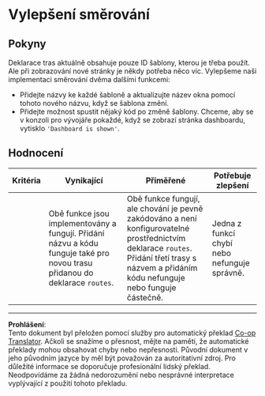 <!--
CO_OP_TRANSLATOR_METADATA:
{
  "original_hash": "8223e429218befa731dd5bfd22299520",
  "translation_date": "2025-08-28T03:38:21+00:00",
  "source_file": "7-bank-project/1-template-route/assignment.md",
  "language_code": "cs"
}
-->
# Vylepšení směrování

## Pokyny

Deklarace tras aktuálně obsahuje pouze ID šablony, kterou je třeba použít. Ale při zobrazování nové stránky je někdy potřeba něco víc. Vylepšeme naši implementaci směrování dvěma dalšími funkcemi:

- Přidejte názvy ke každé šabloně a aktualizujte název okna pomocí tohoto nového názvu, když se šablona změní.
- Přidejte možnost spustit nějaký kód po změně šablony. Chceme, aby se v konzoli pro vývojáře pokaždé, když se zobrazí stránka dashboardu, vytisklo `'Dashboard is shown'`.

## Hodnocení

| Kritéria | Vynikající                                                                                                                         | Přiměřené                                                                                                                                                                                 | Potřebuje zlepšení                                     |
| -------- | ---------------------------------------------------------------------------------------------------------------------------------- | ----------------------------------------------------------------------------------------------------------------------------------------------------------------------------------------- | ----------------------------------------------------- |
|          | Obě funkce jsou implementovány a fungují. Přidání názvu a kódu funguje také pro novou trasu přidanou do deklarace `routes`.         | Obě funkce fungují, ale chování je pevně zakódováno a není konfigurovatelné prostřednictvím deklarace `routes`. Přidání třetí trasy s názvem a přidáním kódu nefunguje nebo funguje částečně. | Jedna z funkcí chybí nebo nefunguje správně.          |

---

**Prohlášení**:  
Tento dokument byl přeložen pomocí služby pro automatický překlad [Co-op Translator](https://github.com/Azure/co-op-translator). Ačkoli se snažíme o přesnost, mějte na paměti, že automatické překlady mohou obsahovat chyby nebo nepřesnosti. Původní dokument v jeho původním jazyce by měl být považován za autoritativní zdroj. Pro důležité informace se doporučuje profesionální lidský překlad. Neodpovídáme za žádná nedorozumění nebo nesprávné interpretace vyplývající z použití tohoto překladu.